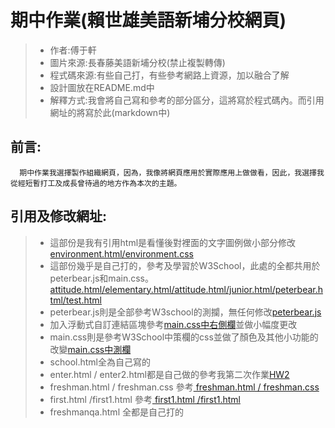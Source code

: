 # 期中作業(賴世雄美語新埔分校網頁)
> * 作者:傅于軒
> * 圖片來源:長春藤美語新埔分校(禁止複製轉傳)
> * 程式碼來源:有些自己打，有些參考網路上資源，加以融合了解
> * 設計圖放在README.md中
> * 解釋方式:我會將自己寫和參考的部分區分，這將寫於程式碼內。而引用網址的將寫於此(markdown中)
## 前言:
```
  期中作業我選擇製作組織網頁，因為，我像將網頁應用於實際應用上做做看，因此，我選擇我從經短暫打工及成長曾待過的地方作為本次的主題。
```

## 引用及修改網址:
> * 這部份是我有引用html是看懂後對裡面的文字圖例做小部分修改 [environment.html/environment.css](https://codepen.io/sashatran/pen/aJvaEG)
> * 這部份幾乎是自己打的，參考及學習於W3School，此處的全都共用於peterbear.js和main.css。[attitude.html/elementary.html/attitude.html/junior.html/peterbear.html/test.html](https://www.w3schools.com/html/default.asp)
> * peterbear.js則是全部參考W3school的測攔，無任何修改[peterbear.js](https://www.w3schools.com/howto/tryit.asp?filename=tryhow_js_sidenav)
> * 加入浮動式自訂連結區塊參考[main.css中右側欄](https://www.dribs-drabs.com/blog/post/374276588-%E6%95%99%E5%AD%B8-%7C-html-%2B-css-%E5%8A%A0%E5%85%A5%E6%B5%AE%E5%8B%95%E5%BC%8F%E8%87%AA%E8%A8%82%E9%80%A3%E7%B5%90%E5%8D%80%E5%A1%8A)並做小幅度更改
> * main.css則是參考W3School中策欄的css並做了顏色及其他小功能的改變[main.css中測欄](https://www.w3schools.com/howto/tryit.asp?filename=tryhow_js_sidenav)
> * school.html全為自己寫的
> * enter.html / enter2.html都是自己做的參考我第二次作業[HW2](https://github.com/FUYUHSUAN/wp108b/tree/master/HW2)
> * freshman.html / freshman.css 參考[ freshman.html / freshman.css ](https://codepen.io/panikaro/pen/yXapaK)
> * first.html /first1.html 參考[ first1.html /first1.html ](https://www.w3schools.com/html/html_layout.asp)
> * freshmanqa.html 全都是自己打的
